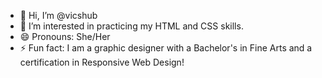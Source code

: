 - 👋 Hi, I’m @vicshub
- 👀 I’m interested in practicing my HTML and CSS skills.
- 😄 Pronouns: She/Her
- ⚡ Fun fact: I am a graphic designer with a Bachelor's in Fine Arts and a certification in Responsive Web Design!

<!---
vicshub/vicshub is a ✨ special ✨ repository because its `README.md` (this file) appears on your GitHub profile.
You can click the Preview link to take a look at your changes.
--->
